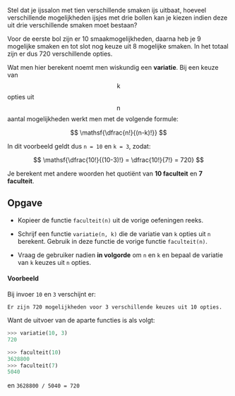 Stel dat je ijssalon met tien verschillende smaken ijs uitbaat, hoeveel verschillende mogelijkheden ijsjes met drie bollen kan je kiezen indien deze uit drie verschillende smaken moet bestaan?

Voor de eerste bol zijn er 10 smaakmogelijkheden, daarna heb je 9 mogelijke smaken en tot slot nog keuze uit 8 mogelijke smaken. In het totaal zijn er dus 720 verschillende opties.

Wat men hier berekent noemt men wiskundig een **variatie**. Bij een keuze van $$\mathsf{k}$$ opties uit $$\mathsf{n}$$ aantal mogelijkheden werkt men met de volgende formule:

$$
\mathsf{\dfrac{n!}{(n-k)!}}
$$

In dit voorbeeld geldt dus `n = 10` en `k = 3`, zodat:

$$
\mathsf{\dfrac{10!}{(10-3)!} = \dfrac{10!}{7!} = 720}
$$

Je berekent met andere woorden het quotiënt van **10 faculteit** en **7 faculteit**.

## Opgave

* Kopieer de functie `faculteit(n)` uit de vorige oefeningen reeks.

* Schrijf een functie `variatie(n, k)` die de variatie van `k` opties uit `n` berekent. Gebruik in deze functie de vorige functie `faculteit(n)`.

* Vraag de gebruiker nadien **in volgorde** om `n` en `k` en bepaal de variatie van `k` keuzes uit `n` opties.

#### Voorbeeld

Bij invoer `10` en `3` verschijnt er:
```
Er zijn 720 mogelijkheden voor 3 verschillende keuzes uit 10 opties.
```

Want de uitvoer van de aparte functies is als volgt:
```python
>>> variatie(10, 3)
720
```

```python
>>> faculteit(10)
3628800
>>> faculteit(7)
5040
```
en `3628800 / 5040 = 720`
